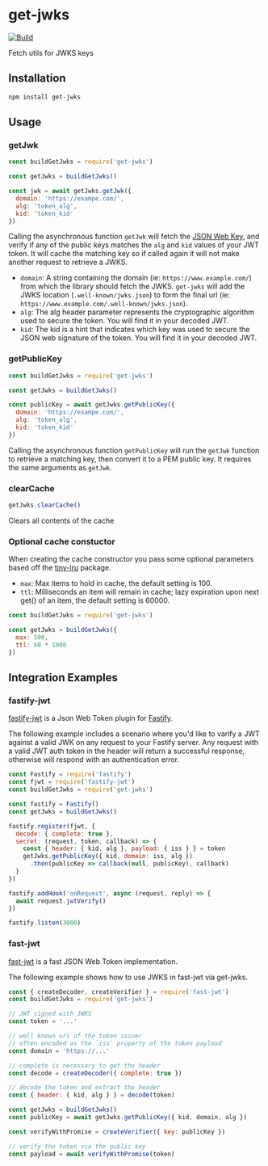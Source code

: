 # get-jwks

[![Build](https://github.com/nearform/get-jwks/workflows/CI/badge.svg)](https://github.com/nearform/get-jwks/actions?query=workflow%3ACI)

Fetch utils for JWKS keys

## Installation

```bash
npm install get-jwks
```

## Usage

### getJwk

```javascript
const buildGetJwks = require('get-jwks')

const getJwks = buildGetJwks()

const jwk = await getJwks.getJwk({
  domain: 'https://exampe.com/',
  alg: 'token_alg',
  kid: 'token_kid'
})

```
Calling the asynchronous function `getJwk` will fetch the [JSON Web Key](https://tools.ietf.org/html/rfc7517), and verify if any of the public keys matches the `alg` and `kid` values of your JWT token.  It will cache the matching key so if called again it will not make another request to retrieve a JWKS.
- `domain`: A string containing the domain (ie: `https://www.example.com/`) from which the library should fetch the JWKS. `get-jwks` will add the JWKS location (`.well-known/jwks.json`) to form the final url (ie: `https://www.example.com/.well-known/jwks.json`).
- `alg`: The alg header parameter represents the cryptographic algorithm used to secure the token. You will find it in your decoded JWT.
- `kid`: The kid is a hint that indicates which key was used to secure the JSON web signature of the token. You will find it in your decoded JWT.

### getPublicKey

```javascript
const buildGetJwks = require('get-jwks')

const getJwks = buildGetJwks()

const publicKey = await getJwks.getPublicKey({
  domain: 'https://exampe.com/',
  alg: 'token_alg',
  kid: 'token_kid'
})

```

Calling the asynchronous function `getPublicKey` will run the `getJwk` function to retrieve a matching key, then convert it to a PEM public key.  It requires the same arguments as `getJwk`.

### clearCache

```javascript
getJwks.clearCache()
```
Clears all contents of the cache

### Optional cache constuctor

When creating the cache constructor you pass some optional parameters based off the [tiny-lru](https://www.npmjs.com/package/tiny-lru) package.
- `max`: Max items to hold in cache, the default setting is 100.
- `ttl`: Milliseconds an item will remain in cache; lazy expiration upon next get() of an item, the default setting is 60000.

```javascript
const buildGetJwks = require('get-jwks')

const getJwks = buildGetJwks({
  max: 500,
  ttl: 60 * 1000
})
```

## Integration Examples

### fastify-jwt

[fastify-jwt](https://github.com/fastify/fastify-jwt) is a Json Web Token plugin for [Fastify](https://www.fastify.io/).

The following example includes a scenario where you'd like to varify a JWT against a valid JWK on any request to your Fastify server.  Any request with a valid JWT auth token in the header will return a successful response, otherwise will respond with an authentication error.

```js
const Fastify = require('fastify')
const fjwt = require('fastify-jwt')
const buildGetJwks = require('get-jwks')

const fastify = Fastify()
const getJwks = buildGetJwks()

fastify.register(fjwt, {
  decode: { complete: true },
  secret: (request, token, callback) => {
    const { header: { kid, alg }, payload: { iss } } = token
    getJwks.getPublicKey({ kid, domain: iss, alg })
      .then(publicKey => callback(null, publicKey), callback)
  }
})

fastify.addHook('onRequest', async (request, reply) => {
  await request.jwtVerify()
})

fastify.listen(3000)
```

### fast-jwt

[fast-jwt](https://github.com/nearform/fast-jwt) is a fast JSON Web Token implementation.

The following example shows how to use JWKS in fast-jwt via get-jwks.

```js
const { createDecoder, createVerifier } = require('fast-jwt')
const buildGetJwks = require('get-jwks')

// JWT signed with JWKS
const token = '...' 

// well known url of the token issuer 
// often encoded as the `iss` property of the token payload
const domain = 'https://...'

// complete is necessary to get the header
const decode = createDecoder({ complete: true })

// decode the token and extract the header
const { header: { kid, alg } } = decode(token)

const getJwks = buildGetJwks()
const publicKey = await getJwks.getPublicKey({ kid, domain, alg })

const verifyWithPromise = createVerifier({ key: publicKey })

// verify the token via the public key
const payload = await verifyWithPromise(token)
```
